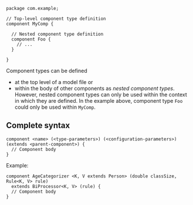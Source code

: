 <!-- (c) https://github.com/MontiCore/monticore -->

```montiarc
package com.example;

// Top-level component type definition
component MyComp {
  
  // Nested component type definition
  component Foo {
    // ...
  }
  
}
```
Component types can be defined
* at the top level of a model file or
* within the body of other components as *nested component types*.
  However, nested component types can only be used within the context in which they are defined.
  In the example above, component type `Foo` could only be used within `MyComp`.


## Complete syntax
```
component <name> (<type-parameters>) (<configuration-parameters>) (extends <parent-component>) {
  // Component body
}
```
Example:
```
component AgeCategorizer <K, V extends Person> (double classSize, Rule<K, V> rule)
  extends BiProcessor<K, V> (rule) {
  // Component body
}
```
